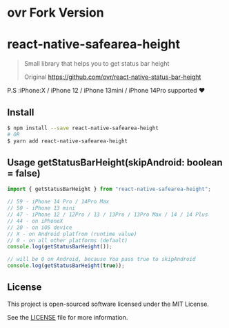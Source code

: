 # ovr Fork Version

# react-native-safearea-height

> Small library that helps you to get status bar height
>
> Original https://github.com/ovr/react-native-status-bar-height

P.S :iPhone:X / iPhone 12 / iPhone 13mini / iPhone 14Pro supported :heart:

## Install

```bash
$ npm install --save react-native-safearea-height
# OR
$ yarn add react-native-safearea-height
```

## Usage getStatusBarHeight(skipAndroid: boolean = false)

```js
import { getStatusBarHeight } from "react-native-safearea-height";

// 59 - iPhone 14 Pro / 14Pro Max
// 50 - iPhone 13 mini
// 47 - iPhone 12 / 12Pro / 13 / 13Pro / 13Pro Max / 14 / 14 Plus
// 44 - on iPhoneX
// 20 - on iOS device
// X - on Android platfrom (runtime value)
// 0 - on all other platforms (default)
console.log(getStatusBarHeight());

// will be 0 on Android, because You pass true to skipAndroid
console.log(getStatusBarHeight(true));
```

## License

This project is open-sourced software licensed under the MIT License.

See the [LICENSE](LICENSE) file for more information.

